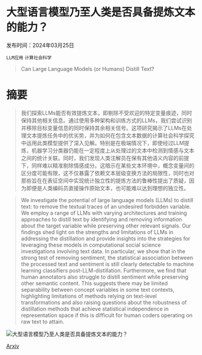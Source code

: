 # 大型语言模型乃至人类是否具备提炼文本的能力？

发布时间：2024年03月25日

`LLM应用` `计算社会科学`

> Can Large Language Models (or Humans) Distill Text?

# 摘要

> 我们探索LLMs能否有效提炼文本，即剔除不受欢迎的特定变量痕迹，同时保持其他相关信息。通过使用多种架构和训练方式的LLMs，我们尝试识别并移除目标变量信息的同时保持其余相关信号。这项研究揭示了LLMs在处理文本提炼任务中的优劣势，并为如何在包含文本数据的计算社会科学探究中运用此类模型提供了深入见解。特别是在极端情况下，即使经过LLM提炼，机器学习分类器仍能在一定程度上从处理过的文本中检测到情感与文本之间的统计关联。同时，我们发现人类注解员在保有其他语义内容的前提下，同样难以精准剔除情感成分。这暗示在某些文本环境中，概念变量间的区分度可能有限，这不仅暴露了依赖文本层级变换方法的局限性，同时也对那些旨在在表征空间中实现统计独立性的提炼方法的鲁棒性提出了质疑，因为即便是人类编码员直接操作原始文本，也可能难以达到理想的独立性。

> We investigate the potential of large language models (LLMs) to distill text: to remove the textual traces of an undesired forbidden variable. We employ a range of LLMs with varying architectures and training approaches to distill text by identifying and removing information about the target variable while preserving other relevant signals. Our findings shed light on the strengths and limitations of LLMs in addressing the distillation and provide insights into the strategies for leveraging these models in computational social science investigations involving text data. In particular, we show that in the strong test of removing sentiment, the statistical association between the processed text and sentiment is still clearly detectable to machine learning classifiers post-LLM-distillation. Furthermore, we find that human annotators also struggle to distill sentiment while preserving other semantic content. This suggests there may be limited separability between concept variables in some text contexts, highlighting limitations of methods relying on text-level transformations and also raising questions about the robustness of distillation methods that achieve statistical independence in representation space if this is difficult for human coders operating on raw text to attain.

![大型语言模型乃至人类是否具备提炼文本的能力？](../../../paper_images/2403.16584/x1.png)

[Arxiv](https://arxiv.org/abs/2403.16584)